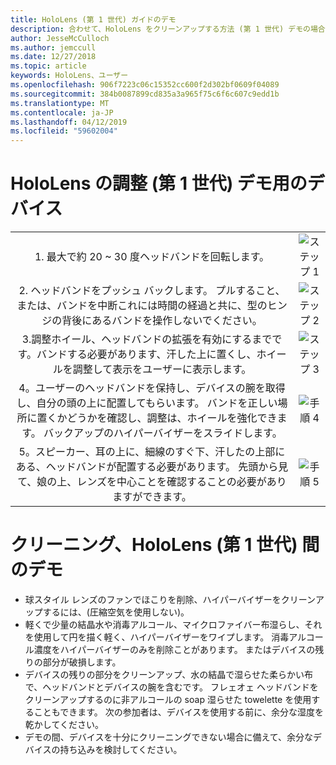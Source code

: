 ```yaml
---
title: HoloLens (第 1 世代) ガイドのデモ
description: 合わせて、HoloLens をクリーンアップする方法 (第 1 世代) デモの場合
author: JesseMcCulloch
ms.author: jemccull
ms.date: 12/27/2018
ms.topic: article
keywords: HoloLens、ユーザー
ms.openlocfilehash: 906f7223c06c15352cc600f2d302bf0609f04089
ms.sourcegitcommit: 384b0087899cd835a3a965f75c6f6c607c9edd1b
ms.translationtype: MT
ms.contentlocale: ja-JP
ms.lasthandoff: 04/12/2019
ms.locfileid: "59602004"
---
```

<H1>HoloLens の調整 (第 1 世代) デモ用のデバイス </H1>


|     |     |
|:---:|:---:|
|1. 最大で約 20 ~ 30 度ヘッドバンドを回転します。|![ステップ 1](images/FitGuideStep1.png)|
|2. ヘッドバンドをプッシュ バックします。 プルすること、または、バンドを中断これには時間の経過と共に、型のヒンジの背後にあるバンドを操作しないでください。|![ステップ 2](images/FitGuideStep2.png)|
|3.調整ホイール、ヘッドバンドの拡張を有効にするまでです。バンドする必要があります、汗した上に置くし、ホイールを調整して表示をユーザーに表示します。|![ステップ 3](images/FitGuideStep3.png)|
|4。ユーザーのヘッドバンドを保持し、デバイスの腕を取得し、自分の頭の上に配置してもらいます。 バンドを正しい場所に置くかどうかを確認し、調整は、ホイールを強化できます。 バックアップのハイパーバイザーをスライドします。|![手順 4](images/FitGuideStep4.png)|
|5。スピーカー、耳の上に、細線のすぐ下、汗したの上部にある、ヘッドバンドが配置する必要があります。 先頭から見て、娘の上、レンズを中心ことを確認することの必要がありますができます。|![手順 5](images/FitGuideSetep5.png)|


<H1>クリーニング、HoloLens (第 1 世代) 間のデモ</H1>


- 球スタイル レンズのファンでほこりを削除、ハイパーバイザーをクリーンアップするには、(圧縮空気を使用しない)。
- 軽くで少量の結晶水や消毒アルコール、マイクロファイバー布湿らし、それを使用して円を描く軽く、ハイパーバイザーをワイプします。 消毒アルコール濃度をハイパーバイザーのみを削除ことがあります。 またはデバイスの残りの部分が破損します。
- デバイスの残りの部分をクリーンアップ、水の結晶で湿らせた柔らかい布で、ヘッドバンドとデバイスの腕を含むです。 フレェオェ ヘッドバンドをクリーンアップするのに非アルコールの soap 湿らせた towelette を使用することもできます。 次の参加者は、デバイスを使用する前に、余分な湿度を乾かしてください。
- デモの間、デバイスを十分にクリーニングできない場合に備えて、余分なデバイスの持ち込みを検討してください。
